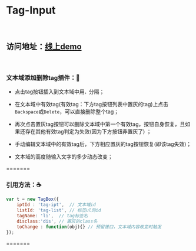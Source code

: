 # Tag-Input 
 
## 访问地址：[线上demo](http://duooduo.github.io/Tag-Input/) 
 
### 文本域添加删除tag插件：:tea:

* 点击tag按钮插入到文本域中用`，`分隔；

* 在文本域中有效tag(有效tag：下方tag按钮列表中置灰的tag)上点击`Backspace`或`Delete`，可以直接删除整个tag；

* 再次点击置灰tag按钮可以删除文本域中第一个有效tag，按钮自身恢复，且如果还存在其他有效tag判定为失效(因为下方按钮非置灰了)
；

* 手动编辑文本域中的有效tag后，下方相应置灰的tag按钮恢复(即该tag失效)；

* 文本域的高度随输入文字的多少动态改变；

=======
### 引用方法：:coffee:
```js
var t = new TagBox({ 
	iptId : 'tag-ipt',  // 文本域id
	listId: 'tag-list', // 标签ul的id
	tagName: 'li',	// tag标签名
	disclass:'dis', // 置灰的class名
	toChange : function(obj){} // 预留接口，文本域内容改变时触发
});
```
=======


